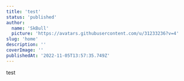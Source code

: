 ```yaml
---
title: 'test'
status: 'published'
author:
  name: 'SkBull'
  picture: 'https://avatars.githubusercontent.com/u/31233236?v=4'
slug: 'home'
description: ''
coverImage: ''
publishedAt: '2022-11-05T13:57:35.749Z'
---
```


test

